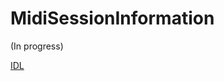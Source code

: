 # MidiSessionInformation

(In progress)

[IDL](https://github.com/microsoft/MIDI/blob/main/src/api/Client/Midi2Client/MidiSessionInformation.idl)
